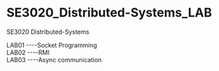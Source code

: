 # SE3020_Distributed-Systems_LAB
SE3020  Distributed-Systems


LAB01 ----Socket Programming <br>
LAB02 ----RMI <br>
LAB03 ----Async communication 

